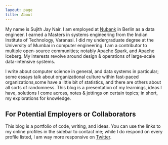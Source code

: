 ```yaml
---
layout: page
title: About
---
```

My name is Sujith Jay Nair. I am employed at [Nubank](https://www.nubank.com.br/en) in Berlin as a data engineer. I earned a Masters in systems engineering from the Indian Institute of Technology, Varanasi. I did my undergraduate degree at the University of Mumbai in computer engineering. I am a contributor to multiple open-source communities; notably Apache Spark, and Apache Iceberg. My interests revolve around design & operations of large-scale data-intensive systems.

I write about computer science in general, and data systems in particular; some essays talk about organizational culture within fast-paced organizations,some have a little bit of statistics, and there are others about all sorts of randomness. This blog is a presentation of my learnings, ideas I have, solutions I come across, notes & jottings on certain topics; in short, my explorations for knowledge.


## For Potential Employers or Collaborators
This blog is a portfolio of code, writing, and ideas. You can use the links to my online profiles in the sidebar to contact me; while I do respond on every profile listed, I am way more responsive on [Twitter](https://twitter.com/suj1th).
